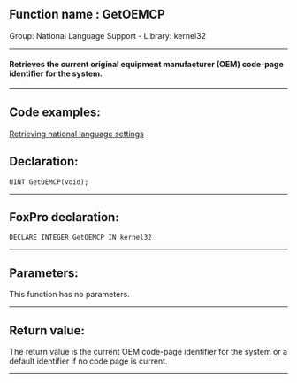 
## Function name : GetOEMCP
Group: National Language Support - Library: kernel32    
***  


#### Retrieves the current original equipment manufacturer (OEM) code-page identifier for the system.
***  


## Code examples:
[Retrieving national language settings](../../samples/sample_077.md)  

## Declaration:
```foxpro  
UINT GetOEMCP(void);  
```  
***  


## FoxPro declaration:
```foxpro  
DECLARE INTEGER GetOEMCP IN kernel32  
```  
***  


## Parameters:
This function has no parameters.  
***  


## Return value:
The return value is the current OEM code-page identifier for the system or a default identifier if no code page is current.  
***  

